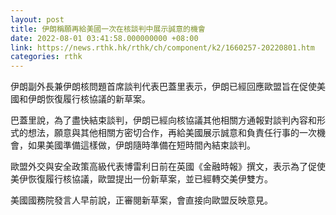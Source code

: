 ```yaml
---
layout: post
title: 伊朗稱願再給美國一次在核談判中展示誠意的機會
date: 2022-08-01 03:41:58.000000000 +08:00
link: https://news.rthk.hk/rthk/ch/component/k2/1660257-20220801.htm
categories: rthk
---
```


伊朗副外長兼伊朗核問題首席談判代表巴蓋里表示，伊朗已經回應歐盟旨在促使美國和伊朗恢復履行核協議的新草案。

巴蓋里說，為了盡快結束談判，伊朗已經向核協議其他相關方通報對談判內容和形式的想法，願意與其他相關方密切合作，再給美國展示誠意和負責任行事的一次機會，如果美國準備這樣做，伊朗隨時準備在短時間內結束談判。

歐盟外交與安全政策高級代表博雷利日前在英國《金融時報》撰文，表示為了促使美伊恢復履行核協議，歐盟提出一份新草案，並已經轉交美伊雙方。

美國國務院發言人早前說，正審閱新草案，會直接向歐盟反映意見。
